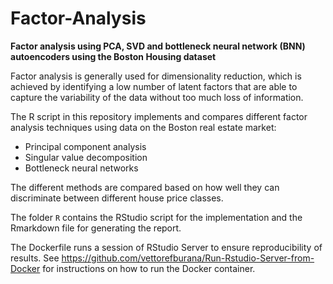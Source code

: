 # Factor-Analysis

**Factor analysis using PCA, SVD and bottleneck neural network (BNN) autoencoders using the Boston Housing dataset**

Factor analysis is generally used for dimensionality reduction, which is achieved by identifying a low number of latent factors that are able to capture the variability of the data without too much loss of information. 

The R script in this repository implements and compares different factor analysis techniques using data on the Boston real estate market: 

* Principal component analysis
* Singular value decomposition
* Bottleneck neural networks

The different methods are compared based on how well they can discriminate between different house price classes. 

The folder ```R``` contains the RStudio script for the implementation and the Rmarkdown file for generating the report. 

The Dockerfile runs a session of RStudio Server to ensure reproducibility of results. See https://github.com/vettorefburana/Run-Rstudio-Server-from-Docker for instructions on how to run the Docker container.


